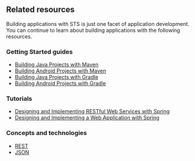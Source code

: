 ## Related resources

Building applications with STS is just one facet of application development. You can continue to learn about building applications with the following resources.

### Getting Started guides

* [Building Java Projects with Maven][gs-maven]
* [Building Android Projects with Maven][gs-maven-android]
* [Building Java Projects with Gradle][gs-gradle]
* [Building Android Projects with Gradle][gs-gradle-android]

[gs-maven]: /guides/gs/maven/
[gs-maven-android]: /guides/gs/maven-android/
[gs-gradle]: /guides/gs/gradle/
[gs-gradle-android]: /guides/gs/gradle-android/

### Tutorials

* [Designing and Implementing RESTful Web Services with Spring][tut-rest]
* [Designing and Implementing a Web Application with Spring][tut-web]

[tut-rest]: /guides/tutorials/rest
[tut-web]: /guides/tutorials/web

### Concepts and technologies

* [REST][u-rest]
* [JSON][u-json]

[u-rest]: /understanding/REST
[u-json]: /understanding/JSON
